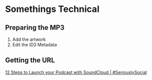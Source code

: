# Somethings Technical

## Preparing the MP3

1. Add the artwork
2. Edit the ID3 Metadata

## Getting the URL

[12 Steps to Launch your Podcast with SoundCloud | #SeriouslySocial](http://iag.me/socialmedia/12-steps-launch-podcast-soundcloud/)